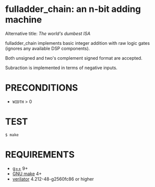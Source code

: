 # fulladder_chain: an n-bit adding machine

Alternative title: *The world's dumbest ISA*

fulladder_chain implements basic integer addition with raw logic gates (ignores any available DSP components).

Both unsigned and two's complement signed format are accepted.

Subraction is implemented in terms of negative inputs.

# PRECONDITIONS

* `WIDTH` > 0

# TEST

```console
$ make
```

# REQUIREMENTS

* [g++](https://gcc.gnu.org/) 9+
* [GNU make](https://www.gnu.org/software/make/) 4+
* [verilator](https://www.veripool.org/verilator/) 4.212-48-g2560fc86 or higher
